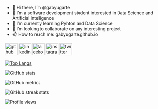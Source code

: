 - 👋 Hi there, I’m @gabyugarte
- 👀 I’m a software development student interested in Data Science and Artificial Intelligence
- 🌱 I’m currently learning Pyhton and Data Science
- 💞️ I’m looking to collaborate on any interesting project
- 📫 How to reach me: gabyugarte.github.io

[<img src='https://cdn.jsdelivr.net/npm/simple-icons@3.0.1/icons/github.svg' alt='github' height='40'>](https://github.com/gabyugarte)
[<img src='https://cdn.jsdelivr.net/npm/simple-icons@3.0.1/icons/linkedin.svg' alt='linkedin' height='40'>](https://www.linkedin.com/in/gabriela-ugarte-maco/)
[<img src='https://cdn.jsdelivr.net/npm/simple-icons@3.0.1/icons/facebook.svg' alt='facebook' height='40'>](https://www.facebook.com/gaby.ugarte.71/)
[<img src='https://cdn.jsdelivr.net/npm/simple-icons@3.0.1/icons/instagram.svg' alt='instagram' height='40'>](https://www.instagram.com/gabyugate/)
[<img src='https://cdn.jsdelivr.net/npm/simple-icons@3.0.1/icons/twitter.svg' alt='twitter' height='40'>](https://twitter.com/GabyUgarte15)

[![Top Langs](https://github-readme-stats.vercel.app/api/top-langs/?username=gabyugarte)](https://github.com/anuraghazra/github-readme-stats)

![GitHub stats](https://github-readme-stats.vercel.app/api?username=gabyugarte&show_icons=true&count_private=true)  

![GitHub metrics](https://metrics.lecoq.io/gabyugarte)  

![GitHub streak stats](https://github-readme-streak-stats.herokuapp.com/?user=gabyugarte)  

![Profile views](https://gpvc.arturio.dev/gabyugarte)  
<!---
gabyugarte/gabyugarte is a ✨ special ✨ repository because its `README.md` (this file) appears on your GitHub profile.
You can click the Preview link to take a look at your changes.
--->
